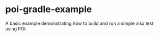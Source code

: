 # poi-gradle-example
A basic example demonstrating how to build and run a simple xlsx test using POI.
